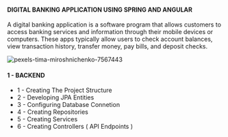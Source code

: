 #### DIGITAL BANKING APPLICATION USING SPRING AND ANGULAR

A digital banking application is a software program that allows customers to access banking services and information through their mobile devices or computers. These apps typically allow users to check account balances, view transaction history, transfer money, pay bills, and deposit checks.

![pexels-tima-miroshnichenko-7567443](https://user-images.githubusercontent.com/59705964/214001523-7b58667f-1494-4b80-a614-d365e8a62262.jpg)

#### 1 - BACKEND

- 1 - Creating The Project Structure
- 2 - Developing JPA Entities
- 3 - Configuring Database Connetion
- 4 - Creating Repositories
- 5 - Creating Services
- 6 - Creating Controllers ( API Endpoints )
